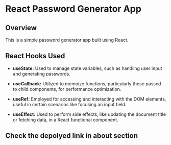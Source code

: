 # React Password Generator App

## Overview

This is a simple password generator app built using React.

## React Hooks Used

- **useState:** Used to manage state variables, such as handling user input and generating passwords.

- **useCallback:** Utilized to memoize functions, particularly those passed to child components, for performance optimization.

- **useRef:** Employed for accessing and interacting with the DOM elements, useful in certain scenarios like focusing an input field.

- **useEffect:** Used to perform side effects, like updating the document title or fetching data, in a React functional component.

## Check the depolyed link in about section

